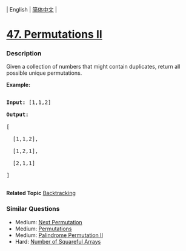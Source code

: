 | English | [简体中文](README.md) |

# [47. Permutations II](https://leetcode-cn.com/problems/permutations-ii)
 ### Description
<p>Given a collection of numbers that might contain duplicates, return all possible unique permutations.</p>

<p><strong>Example:</strong></p>

<pre>
<strong>Input:</strong> [1,1,2]
<strong>Output:</strong>
[
  [1,1,2],
  [1,2,1],
  [2,1,1]
]
</pre>

**Related Topic**  [Backtracking](https://leetcode-cn.com/tag/backtracking) 

### Similar Questions
 - Medium:	[Next Permutation](https://leetcode-cn.com/problems/next-permutation) 
 - Medium:	[Permutations](https://leetcode-cn.com/problems/permutations) 
 - Medium:	[Palindrome Permutation II](https://leetcode-cn.com/problems/palindrome-permutation-ii) 
 - Hard:	[Number of Squareful Arrays](https://leetcode-cn.com/problems/number-of-squareful-arrays) 
